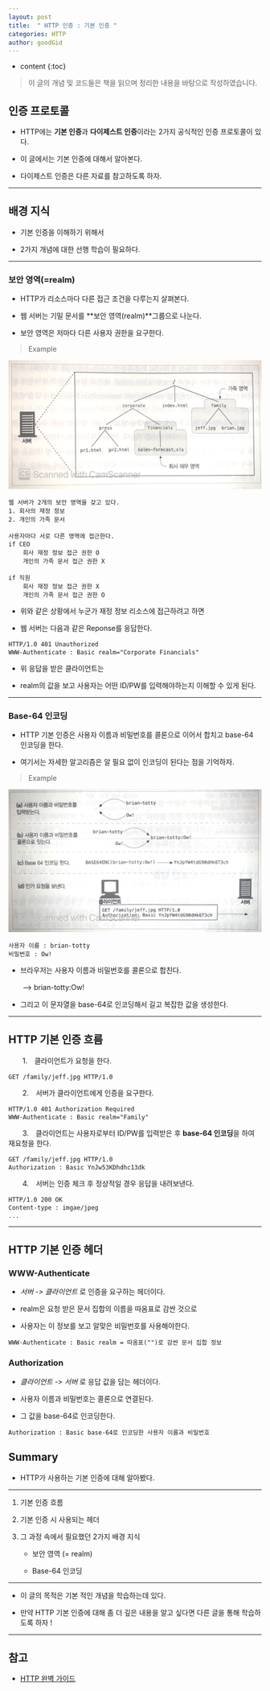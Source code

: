 ```yaml
---
layout: post
title:  " HTTP 인증 : 기본 인증 "
categories: HTTP
author: goodGid
---
```

* content
{:toc}

> 이 글의 개념 및 코드들은 책을 읽으며 정리한 내용을 바탕으로 작성하였습니다.

## 인증 프로토콜

* HTTP에는 **기본 인증**과 **다이제스트 인증**이라는 2가지 공식적인 인증 프로토콜이 있다.

* 이 글에서는 기본 인증에 대해서 알아본다.

* 다이제스트 인증은 다른 자료를 참고하도록 하자.





---

## 배경 지식

* 기본 인증을 이해하기 위해서

* 2가지 개념에 대한 선행 학습이 필요하다.


---

### 보안 영역(=realm)

* HTTP가 리소스마다 다른 접근 조건을 다루는지 살펴본다.

* 웹 서버는 기밀 문서를 **보안 영역(realm)**그룹으로 나눈다.

* 보안 영역은 저마다 다른 사용자 권한을 요구한다.


> Example

![](/assets/img/http/HTTP-Default-Authenticate_1.png)

```
웹 서버가 2개의 보안 영역을 갖고 있다.
1. 회사의 재정 정보
2. 개인의 가족 문서

사용자마다 서로 다른 영역에 접근한다.
if CEO
    회사 재정 정보 접근 권한 O
    개인의 가족 문서 접근 권한 X

if 직원
    회사 재정 정보 접근 권한 X
    개인의 가족 문서 접근 권한 O
```

* 위와 같은 상황에서 누군가 재정 정보 리소스에 접근하려고 하면 

* 웹 서버는 다음과 같은 Reponse를 응답한다.

```
HTTP/1.0 401 Unauthorized
WWW-Authenticate : Basic realm="Corporate Financials"
```

* 위 응답을 받은 클라이언트는

* realm의 값을 보고 사용자는 어떤 ID/PW를 입력해야하는지 이해할 수 있게 된다.

---

### Base-64 인코딩

* HTTP 기본 인증은 사용자 이름과 비밀번호를 콜론으로 이어서 합치고 base-64 인코딩을 한다.

* 여기서는 자세한 알고리즘은 알 필요 없이 인코딩이 된다는 점을 기억하자.

> Example

![](/assets/img/http/HTTP-Default-Authenticate_2.png)

```
사용자 이름 : brian-totty
비밀번호 : Ow!
```

* 브라우저는 사용자 이름과 비밀번호를 콜론으로 합친다.

　　--> brian-totty:Ow!

* 그리고 이 문자열을 base-64로 인코딩해서 길고 복잡한 값을 생성한다. 


---


## HTTP 기본 인증 흐름

　　1.　클라이언트가 요청을 한다.

```
GET /family/jeff.jpg HTTP/1.0
```

　　2.　서버가 클라이언트에게 인증을 요구한다.

```
HTTP/1.0 401 Authorization Required
WWW-Authenticate : Basic realm="Family"
```

　　3.　클라이언트는 사용자로부터 ID/PW를 입력받은 후 **base-64 인코딩**을 하여 재요청을 한다.

```
GET /family/jeff.jpg HTTP/1.0
Authorization : Basic YnJw53KDhdhc13dk
```

　　4.　서버는 인증 체크 후 정상적일 경우 응답을 내려보낸다.

```
HTTP/1.0 200 OK
Content-type : imgae/jpeg
...
```





---


## HTTP 기본 인증 헤더

### WWW-Authenticate

* *서버 -> 클라이언트* 로 인증을 요구하는 헤더이다.

* realm은 요청 받은 문서 집합의 이름을 따옴표로 감싼 것으로 

* 사용자는 이 정보를 보고 알맞은 비밀번호를 사용해야한다.

```
WWW-Authenticate : Basic realm = 따옴표("")로 감싼 문서 집합 정보
```



### Authorization

* *클라이언트 -> 서버* 로 응답 값을 담는 헤더이다.

* 사용자 이름과 비밀번호는 콜론으로 연결된다.

* 그 값을 base-64로 인코딩한다.

```
Authorization : Basic base-64로 인코딩한 사용자 이름과 비밀번호
```



## Summary

* HTTP가 사용하는 기본 인증에 대해 알아봤다.

---

1. 기본 인증 흐름

2. 기본 인증 시 사용되는 헤더

3. 그 과정 속에서 필요했던 2가지 배경 지식
    
    - 보안 영역 (= realm)
    
    - Base-64 인코딩

---

* 이 글의 목적은 기본 적인 개념을 학습하는데 있다.

* 만약 HTTP 기본 인증에 대해 좀 더 깊은 내용을 알고 싶다면 다른 글을 통해 학습하도록 하자 ! 




---

## 참고

* [HTTP 완벽 가이드](https://book.naver.com/bookdb/book_detail.nhn?bid=8509980)
